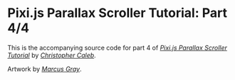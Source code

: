 Pixi.js Parallax Scroller Tutorial: Part 4/4
================================

This is the accompanying source code for part 4 of *[Pixi.js Parallax Scroller Tutorial](http://www.yeahbutisitflash.com/?p=6938)* by *[Christopher Caleb](http://www.yeahbutisitflash.com/?page_id=2)*.

Artwork by *[Marcus Gray](http://gray-marcus.wix.com/grayillustration)*.
